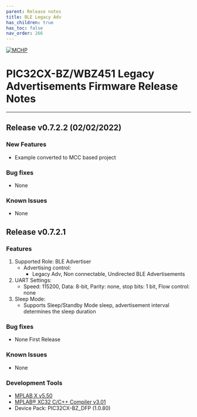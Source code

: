 ```yaml
---
parent: Release notes
title: BLE Legacy Adv
has_children: true
has_toc: false
nav_order: 266
---
```


[![MCHP](https://www.microchip.com/ResourcePackages/Microchip/assets/dist/images/logo.png)](https://www.microchip.com)

# PIC32CX-BZ/WBZ451 Legacy Advertisements Firmware Release Notes

____

## **Release v0.7.2.2** (02/02/2022)

### New Features

+ Example converted to MCC based project

### Bug fixes
+ None

### Known Issues

+ None

## Release v0.7.2.1

### Features

1. Supported Role: BLE Advertiser
   + Advertising control:
     + Legacy Adv, Non connectable, Undirected BLE Advertisements
2. UART Settings:
   + Speed: 115200, Data: 8-bit, Parity: none, stop bits: 1 bit, Flow control: none
3. Sleep Mode:
   + Supports Sleep/Standby Mode sleep, advertisement interval determines the sleep duration


### Bug fixes
- None First Release

### Known Issues
- None

### Development Tools
- [MPLAB X v5.50]((https://www.microchip.com/en-us/development-tools-tools-and-software/mplab-xc-compilers))
- [MPLAB® XC32 C/C++ Compiler v3.01](https://www.microchip.com/en-us/development-tools-tools-and-software/mplab-xc-compilers#tabs) 
- Device Pack: PIC32CX-BZ_DFP (1.0.80)
